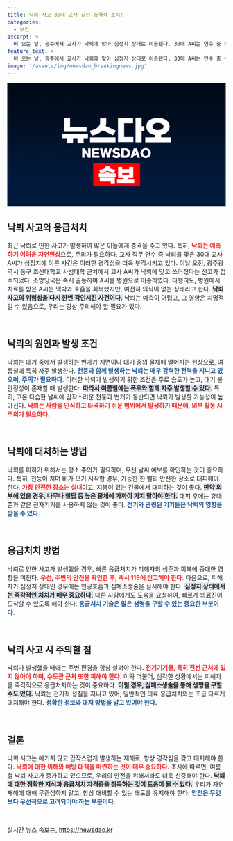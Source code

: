 ```yaml
---
title: 낙뢰 사고 30대 교사 감전 충격적 소식!
categories:
  - 보건
excerpt: >
  비 오는 날, 광주에서 교사가 낙뢰에 맞아 심정지 상태로 이송됐다. 30대 A씨는 연수 중 쉬는 시간에 사고를 당했으며, 현재는 맥박과 호흡을 회복했지만 의식은 없는 상황. 끔찍한 순간에 무슨 일이 있었던 것인지 확인해보세요!
feature_text: >
  비 오는 날, 광주에서 교사가 낙뢰에 맞아 심정지 상태로 이송됐다. 30대 A씨는 연수 중 쉬는 시간에 사고를 당했으며, 현재는 맥박과 호흡을 회복했지만 의식은 없는 상황. 끔찍한 순간에 무슨 일이 있었던 것인지 확인해보세요!
image: '/assets/img/newsdao_breakingnews.jpg'
---
```


<p><img src="/assets/img/newsdao_breakingnews.jpg" alt="bookingtag 속보" /></p>

<h2 data-ke-size="size26">낙뢰 사고와 응급처치</h2>

<p data-ke-size="size16">최근 낙뢰로 인한 사고가 발생하여 많은 이들에게 충격을 주고 있다. 특히, <b><span style="color: #ee2323;">낙뢰는 예측하기 어려운 자연현상</span></b>으로, 주의가 필요하다. 교사 직무 연수 중 낙뢰를 맞은 30대 교사 A씨가 심정지에 이른 사건은 이러한 경각심을 더욱 부각시키고 있다. 이날 오전, 광주광역시 동구 조선대학교 사범대학 근처에서 교사 A씨가 낙뢰에 맞고 쓰러졌다는 신고가 접수되었다. 소방당국은 즉시 출동하여 A씨를 병원으로 이송하였다. 다행히도, 병원에서 치료를 받은 A씨는 맥박과 호흡을 회복했지만, 여전히 의식이 없는 상태라고 한다. <b><span style="background-color: #21538527;">낙뢰 사고의 위험성을 다시 한번 각인시킨 사건이다.</span></b> 낙뢰는 예측이 어렵고, 그 영향은 치명적일 수 있음으로, 우리는 항상 주의해야 할 필요가 있다. </p>

<p data-ke-size="size16">&nbsp;</p>

<h2 data-ke-size="size26">낙뢰의 원인과 발생 조건</h2>

<p data-ke-size="size16">낙뢰는 대기 중에서 발생하는 번개가 지면이나 대기 중의 물체에 떨어지는 현상으로, 여름철에 특히 자주 발생한다. <b><span style="color: #1a5490;">천둥과 함께 발생하는 낙뢰는 매우 강력한 전력을 지니고 있으며, 주의가 필요하다.</span></b> 이러한 낙뢰가 발생하기 위한 조건은 주로 습도가 높고, 대기 불안정성이 존재할 때 발생한다. <b><span style="background-color: #21538527;">따라서 여름철에는 폭우와 함께 자주 발생할 수 있다.</span></b> 특히, 고온 다습한 날씨에 갑작스러운 천둥과 번개가 동반되면 낙뢰가 발생할 가능성이 높아진다. <b><span style="color: #ee2323;">낙뢰는 사람을 인식하고 타격하기 쉬운 범위에서 발생하기 때문에, 외부 활동 시 주의가 필요하다.</span></b> </p>

<p data-ke-size="size16">&nbsp;</p>

<h2 data-ke-size="size26">낙뢰에 대처하는 방법</h2>

<p data-ke-size="size16">낙뢰를 피하기 위해서는 평소 주의가 필요하며, 우선 날씨 예보를 확인하는 것이 중요하다. 특히, 천둥이 치며 비가 오기 시작할 경우, 가능한 한 빨리 안전한 장소로 대피해야 한다. <b><span style="color: #ee2323;">가장 안전한 장소는 실내</span></b>이고, 지붕이 있는 건물에서 대피하는 것이 좋다. <b><span style="background-color: #21538527;">만약 외부에 있을 경우, 나무나 철탑 등 높은 물체에 가까이 가지 말아야 한다.</span></b> 대피 후에는 휴대폰과 같은 전자기기를 사용하지 않는 것이 좋다. <b><span style="color: #1a5490;">전기와 관련된 기기들은 낙뢰의 영향을 받을 수 있다.</span></b></p>

<p data-ke-size="size16">&nbsp;</p>

<h2 data-ke-size="size26">응급처치 방법</h2>

<p data-ke-size="size16">낙뢰로 인한 사고가 발생했을 경우, 빠른 응급처치가 피해자의 생존과 회복에 중대한 영향을 미친다. <b><span style="color: #ee2323;">우선, 주변의 안전을 확인한 후, 즉시 119에 신고해야 한다.</span></b> 다음으로, 피해자가 심정지 상태인 경우에는 인공호흡과 심폐소생술을 실시해야 한다. <b><span style="background-color: #21538527;">심정지 상태에서는 즉각적인 처치가 매우 중요하다.</span></b> 다른 사람에게도 도움을 요청하여, 빠르게 의료진이 도착할 수 있도록 해야 한다. <b><span style="color: #1a5490;">응급처치 기술은 많은 생명을 구할 수 있는 중요한 부분이다.</span></b></p>

<p data-ke-size="size16">&nbsp;</p>

<h2 data-ke-size="size26">낙뢰 사고 시 주의할 점</h2>

<p data-ke-size="size16">낙뢰가 발생했을 때에는 주변 환경을 항상 살펴야 한다. <b><span style="color: #ee2323;">전기기기들, 특히 전선 근처에 있지 않아야 하며, 수도관 근처 또한 피해야 한다.</span></b> 이와 더불어, 심각한 상황에서는 피해자를 즉각적으로 응급처치하는 것이 중요하다. <b><span style="background-color: #21538527;">이럴 경우, 심폐소생술을 통해 생명을 구할 수도 있다.</span></b> 낙뢰는 전기적 성질을 지니고 있어, 일반적인 의료 응급처치와는 조금 다르게 대처해야 한다. <b><span style="color: #1a5490;">정확한 정보와 대처 방법을 알고 있어야 한다.</span></b></p>

<p data-ke-size="size16">&nbsp;</p>

<h2 data-ke-size="size26">결론</h2>

<p data-ke-size="size16">낙뢰 사고는 예기치 않고 갑작스럽게 발생하는 재해로, 항상 경각심을 갖고 대처해야 한다. <b><span style="color: #ee2323;">낙뢰에 대한 이해와 예방 대책을 마련하는 것이 매우 중요하다.</span></b> 조사에 따르면, 여름철 낙뢰 사고가 증가하고 있으므로, 우리의 안전을 위해서라도 더욱 신중해야 한다. <b><span style="background-color: #21538527;">낙뢰에 대한 정확한 지식과 응급처치 자격증을 취득하는 것이 도움이 될 수 있다.</span></b> 우리가 자연재해에 대해 무관심하지 말고, 항상 대비할 수 있는 태도를 유지해야 한다. <b><span style="color: #1a5490;">안전은 무엇보다 우선적으로 고려되어야 하는 부분이다.</span></b></p>

<p data-ke-size="size16">&nbsp;</p>
실시간 뉴스 속보는, <a href="https://newsdao.kr" rel="dofollow">https://newsdao.kr</a>


